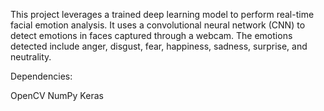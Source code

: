 This project leverages a trained deep learning model to perform real-time facial emotion analysis. It uses a convolutional neural network (CNN) to detect emotions in faces captured through a webcam. The emotions detected include anger, disgust, fear, happiness, sadness, surprise, and neutrality.

Dependencies:

OpenCV
NumPy
Keras

